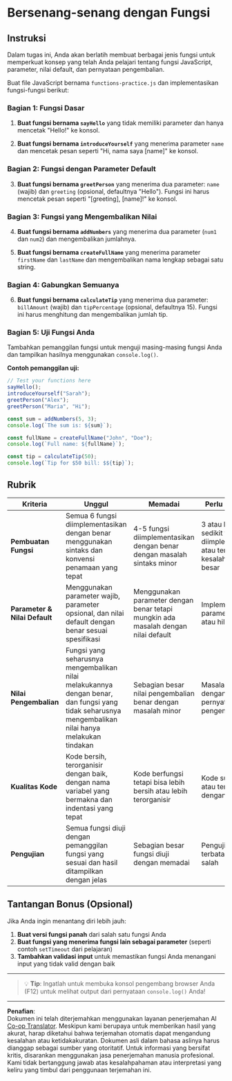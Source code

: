 <!--
CO_OP_TRANSLATOR_METADATA:
{
  "original_hash": "8328f58f4593b4671656ff8f4b2edbd9",
  "translation_date": "2025-10-24T13:57:03+00:00",
  "source_file": "2-js-basics/2-functions-methods/assignment.md",
  "language_code": "id"
}
-->
# Bersenang-senang dengan Fungsi

## Instruksi

Dalam tugas ini, Anda akan berlatih membuat berbagai jenis fungsi untuk memperkuat konsep yang telah Anda pelajari tentang fungsi JavaScript, parameter, nilai default, dan pernyataan pengembalian.

Buat file JavaScript bernama `functions-practice.js` dan implementasikan fungsi-fungsi berikut:

### Bagian 1: Fungsi Dasar
1. **Buat fungsi bernama `sayHello`** yang tidak memiliki parameter dan hanya mencetak "Hello!" ke konsol.

2. **Buat fungsi bernama `introduceYourself`** yang menerima parameter `name` dan mencetak pesan seperti "Hi, nama saya [name]" ke konsol.

### Bagian 2: Fungsi dengan Parameter Default
3. **Buat fungsi bernama `greetPerson`** yang menerima dua parameter: `name` (wajib) dan `greeting` (opsional, defaultnya "Hello"). Fungsi ini harus mencetak pesan seperti "[greeting], [name]!" ke konsol.

### Bagian 3: Fungsi yang Mengembalikan Nilai
4. **Buat fungsi bernama `addNumbers`** yang menerima dua parameter (`num1` dan `num2`) dan mengembalikan jumlahnya.

5. **Buat fungsi bernama `createFullName`** yang menerima parameter `firstName` dan `lastName` dan mengembalikan nama lengkap sebagai satu string.

### Bagian 4: Gabungkan Semuanya
6. **Buat fungsi bernama `calculateTip`** yang menerima dua parameter: `billAmount` (wajib) dan `tipPercentage` (opsional, defaultnya 15). Fungsi ini harus menghitung dan mengembalikan jumlah tip.

### Bagian 5: Uji Fungsi Anda
Tambahkan pemanggilan fungsi untuk menguji masing-masing fungsi Anda dan tampilkan hasilnya menggunakan `console.log()`.

**Contoh pemanggilan uji:**
```javascript
// Test your functions here
sayHello();
introduceYourself("Sarah");
greetPerson("Alex");
greetPerson("Maria", "Hi");

const sum = addNumbers(5, 3);
console.log(`The sum is: ${sum}`);

const fullName = createFullName("John", "Doe");
console.log(`Full name: ${fullName}`);

const tip = calculateTip(50);
console.log(`Tip for $50 bill: $${tip}`);
```

## Rubrik

| Kriteria | Unggul | Memadai | Perlu Perbaikan |
| -------- | ------- | -------- | --------------- |
| **Pembuatan Fungsi** | Semua 6 fungsi diimplementasikan dengan benar menggunakan sintaks dan konvensi penamaan yang tepat | 4-5 fungsi diimplementasikan dengan benar dengan masalah sintaks minor | 3 atau lebih sedikit fungsi diimplementasikan atau terdapat kesalahan sintaks besar |
| **Parameter & Nilai Default** | Menggunakan parameter wajib, parameter opsional, dan nilai default dengan benar sesuai spesifikasi | Menggunakan parameter dengan benar tetapi mungkin ada masalah dengan nilai default | Implementasi parameter salah atau hilang |
| **Nilai Pengembalian** | Fungsi yang seharusnya mengembalikan nilai melakukannya dengan benar, dan fungsi yang tidak seharusnya mengembalikan nilai hanya melakukan tindakan | Sebagian besar nilai pengembalian benar dengan masalah minor | Masalah signifikan dengan pernyataan pengembalian |
| **Kualitas Kode** | Kode bersih, terorganisir dengan baik, dengan nama variabel yang bermakna dan indentasi yang tepat | Kode berfungsi tetapi bisa lebih bersih atau lebih terorganisir | Kode sulit dibaca atau terstruktur dengan buruk |
| **Pengujian** | Semua fungsi diuji dengan pemanggilan fungsi yang sesuai dan hasil ditampilkan dengan jelas | Sebagian besar fungsi diuji dengan memadai | Pengujian fungsi terbatas atau salah |

## Tantangan Bonus (Opsional)

Jika Anda ingin menantang diri lebih jauh:

1. **Buat versi fungsi panah** dari salah satu fungsi Anda
2. **Buat fungsi yang menerima fungsi lain sebagai parameter** (seperti contoh `setTimeout` dari pelajaran)
3. **Tambahkan validasi input** untuk memastikan fungsi Anda menangani input yang tidak valid dengan baik

---

> 💡 **Tip**: Ingatlah untuk membuka konsol pengembang browser Anda (F12) untuk melihat output dari pernyataan `console.log()` Anda!

---

**Penafian**:  
Dokumen ini telah diterjemahkan menggunakan layanan penerjemahan AI [Co-op Translator](https://github.com/Azure/co-op-translator). Meskipun kami berupaya untuk memberikan hasil yang akurat, harap diketahui bahwa terjemahan otomatis dapat mengandung kesalahan atau ketidakakuratan. Dokumen asli dalam bahasa aslinya harus dianggap sebagai sumber yang otoritatif. Untuk informasi yang bersifat kritis, disarankan menggunakan jasa penerjemahan manusia profesional. Kami tidak bertanggung jawab atas kesalahpahaman atau interpretasi yang keliru yang timbul dari penggunaan terjemahan ini.